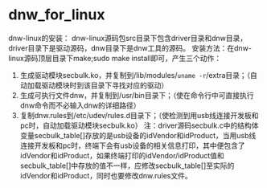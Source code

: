 # dnw_for_linux
dnw-linux的安装：
dnw-linux源码包src目录下包含driver目录和dnw目录，driver目录下是驱动源码，dnw目录下是dnw工具的源码。
安装方法：在dnw-linux源码顶层目录下make;sudo make install即可，产生三个动作：
1. 生成驱动模块secbulk.ko，并复制到/lib/modules/`uname -r`/extra目录；（自动加载驱动模块时到该目录下寻找对应的驱动）
2. 生成可执行文件dnw，并复制到/usr/bin目录下；（使在命令行中可直接执行dnw命令而不必输入dnw的详细路径）
3. 复制dnw.rules到/etc/udev/rules.d目录下；（使检测到用usb线连接开发板和pc时，自动加载驱动模块secbulk.ko）
注：driver源码secbulk.c中的结构体变量secbulk_table[]存放的是usb设备的idVendor和idProduct，当用usb线连接开发板和pc时，终端下会有usb设备的相关信息打印，其中便包含了idVendor和idProduct，如果终端打印的idVendor/idProduct值和secbulk_table[]中存放的值不一样，应修改secbulk_table[]至实际的idVendor和idProduct，同时也要修改dnw.rules文件。
